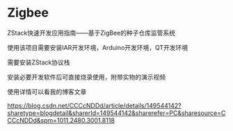 # Zigbee
ZStack快速开发应用指南——基于ZigBee的种子仓库监管系统

使用该项目需要安装IAR开发环境，Arduino开发环境，QT开发环境

需要安装ZStack协议栈

安装必要开发软件后可直接烧录使用，附带实物的演示视频

使用详情可以看我的博客文章

https://blog.csdn.net/CCCcNDDd/article/details/149544142?sharetype=blogdetail&sharerId=149544142&sharerefer=PC&sharesource=CCCcNDDd&spm=1011.2480.3001.8118
